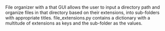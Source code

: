 File organizer with a that GUI allows the user to input a directory path and organize files in that directory based on their extensions, into sub-folders with appropriate titles.
file_extensions.py contains a dictionary with a multitude of extensions as keys and the sub-folder as the values.
